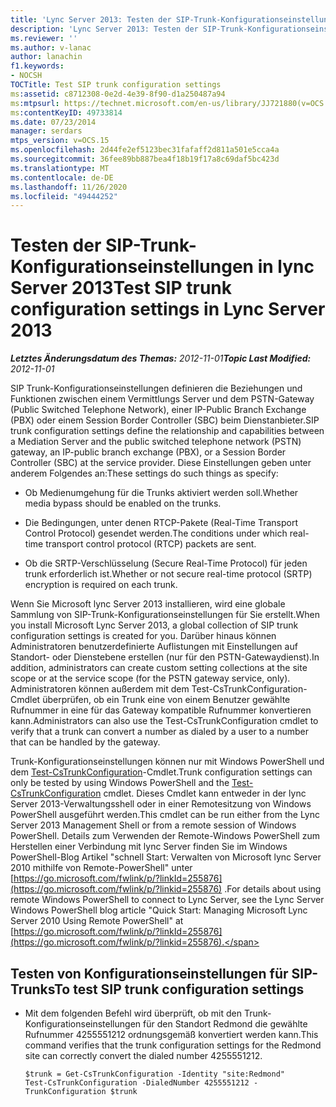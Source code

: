 ```yaml
---
title: 'Lync Server 2013: Testen der SIP-Trunk-Konfigurationseinstellungen'
description: 'Lync Server 2013: Testen der SIP-Trunk-Konfigurationseinstellungen.'
ms.reviewer: ''
ms.author: v-lanac
author: lanachin
f1.keywords:
- NOCSH
TOCTitle: Test SIP trunk configuration settings
ms:assetid: c8712308-0e2d-4e39-8f90-d1a250487a94
ms:mtpsurl: https://technet.microsoft.com/en-us/library/JJ721880(v=OCS.15)
ms:contentKeyID: 49733814
ms.date: 07/23/2014
manager: serdars
mtps_version: v=OCS.15
ms.openlocfilehash: 2d44fe2ef5123bec31fafaff2d811a501e5cca4a
ms.sourcegitcommit: 36fee89bb887bea4f18b19f17a8c69daf5bc423d
ms.translationtype: MT
ms.contentlocale: de-DE
ms.lasthandoff: 11/26/2020
ms.locfileid: "49444252"
---
```

# <a name="test-sip-trunk-configuration-settings-in-lync-server-2013"></a><span data-ttu-id="291c3-103">Testen der SIP-Trunk-Konfigurationseinstellungen in lync Server 2013</span><span class="sxs-lookup"><span data-stu-id="291c3-103">Test SIP trunk configuration settings in Lync Server 2013</span></span>

<div data-xmlns="http://www.w3.org/1999/xhtml">

<div class="topic" data-xmlns="http://www.w3.org/1999/xhtml" data-msxsl="urn:schemas-microsoft-com:xslt" data-cs="https://msdn.microsoft.com/">

<div data-asp="https://msdn2.microsoft.com/asp">



</div>

<div id="mainSection">

<div id="mainBody"><span data-ttu-id="291c3-104">

<span> </span></span><span class="sxs-lookup"><span data-stu-id="291c3-104">

<span> </span></span></span>

<span data-ttu-id="291c3-105">_**Letztes Änderungsdatum des Themas:** 2012-11-01_</span><span class="sxs-lookup"><span data-stu-id="291c3-105">_**Topic Last Modified:** 2012-11-01_</span></span>

<span data-ttu-id="291c3-106">SIP Trunk-Konfigurationseinstellungen definieren die Beziehungen und Funktionen zwischen einem Vermittlungs Server und dem PSTN-Gateway (Public Switched Telephone Network), einer IP-Public Branch Exchange (PBX) oder einem Session Border Controller (SBC) beim Dienstanbieter.</span><span class="sxs-lookup"><span data-stu-id="291c3-106">SIP trunk configuration settings define the relationship and capabilities between a Mediation Server and the public switched telephone network (PSTN) gateway, an IP-public branch exchange (PBX), or a Session Border Controller (SBC) at the service provider.</span></span> <span data-ttu-id="291c3-107">Diese Einstellungen geben unter anderem Folgendes an:</span><span class="sxs-lookup"><span data-stu-id="291c3-107">These settings do such things as specify:</span></span>

  - <span data-ttu-id="291c3-108">Ob Medienumgehung für die Trunks aktiviert werden soll.</span><span class="sxs-lookup"><span data-stu-id="291c3-108">Whether media bypass should be enabled on the trunks.</span></span>

  - <span data-ttu-id="291c3-109">Die Bedingungen, unter denen RTCP-Pakete (Real-Time Transport Control Protocol) gesendet werden.</span><span class="sxs-lookup"><span data-stu-id="291c3-109">The conditions under which real-time transport control protocol (RTCP) packets are sent.</span></span>

  - <span data-ttu-id="291c3-110">Ob die SRTP-Verschlüsselung (Secure Real-Time Protocol) für jeden trunk erforderlich ist.</span><span class="sxs-lookup"><span data-stu-id="291c3-110">Whether or not secure real-time protocol (SRTP) encryption is required on each trunk.</span></span>

<span data-ttu-id="291c3-111">Wenn Sie Microsoft lync Server 2013 installieren, wird eine globale Sammlung von SIP-Trunk-Konfigurationseinstellungen für Sie erstellt.</span><span class="sxs-lookup"><span data-stu-id="291c3-111">When you install Microsoft Lync Server 2013, a global collection of SIP trunk configuration settings is created for you.</span></span> <span data-ttu-id="291c3-112">Darüber hinaus können Administratoren benutzerdefinierte Auflistungen mit Einstellungen auf Standort- oder Dienstebene erstellen (nur für den PSTN-Gatewaydienst).</span><span class="sxs-lookup"><span data-stu-id="291c3-112">In addition, administrators can create custom setting collections at the site scope or at the service scope (for the PSTN gateway service, only).</span></span> <span data-ttu-id="291c3-113">Administratoren können außerdem mit dem Test-CsTrunkConfiguration-Cmdlet überprüfen, ob ein Trunk eine von einem Benutzer gewählte Rufnummer in eine für das Gateway kompatible Rufnummer konvertieren kann.</span><span class="sxs-lookup"><span data-stu-id="291c3-113">Administrators can also use the Test-CsTrunkConfiguration cmdlet to verify that a trunk can convert a number as dialed by a user to a number that can be handled by the gateway.</span></span>

<span data-ttu-id="291c3-114">Trunk-Konfigurationseinstellungen können nur mit Windows PowerShell und dem [Test-CsTrunkConfiguration](https://docs.microsoft.com/powershell/module/skype/Test-CsTrunkConfiguration)-Cmdlet.</span><span class="sxs-lookup"><span data-stu-id="291c3-114">Trunk configuration settings can only be tested by using Windows PowerShell and the [Test-CsTrunkConfiguration](https://docs.microsoft.com/powershell/module/skype/Test-CsTrunkConfiguration) cmdlet.</span></span> <span data-ttu-id="291c3-115">Dieses Cmdlet kann entweder in der lync Server 2013-Verwaltungsshell oder in einer Remotesitzung von Windows PowerShell ausgeführt werden.</span><span class="sxs-lookup"><span data-stu-id="291c3-115">This cmdlet can be run either from the Lync Server 2013 Management Shell or from a remote session of Windows PowerShell.</span></span> <span data-ttu-id="291c3-116">Details zum Verwenden der Remote-Windows PowerShell zum Herstellen einer Verbindung mit lync Server finden Sie im Windows PowerShell-Blog Artikel "schnell Start: Verwalten von Microsoft lync Server 2010 mithilfe von Remote-PowerShell" unter [https://go.microsoft.com/fwlink/p/?linkId=255876](https://go.microsoft.com/fwlink/p/?linkid=255876) .</span><span class="sxs-lookup"><span data-stu-id="291c3-116">For details about using remote Windows PowerShell to connect to Lync Server, see the Lync Server Windows PowerShell blog article "Quick Start: Managing Microsoft Lync Server 2010 Using Remote PowerShell" at [https://go.microsoft.com/fwlink/p/?linkId=255876](https://go.microsoft.com/fwlink/p/?linkid=255876).</span></span>

<div>

## <a name="to-test-sip-trunk-configuration-settings"></a><span data-ttu-id="291c3-117">Testen von Konfigurationseinstellungen für SIP-Trunks</span><span class="sxs-lookup"><span data-stu-id="291c3-117">To test SIP trunk configuration settings</span></span>

  - <span data-ttu-id="291c3-118">Mit dem folgenden Befehl wird überprüft, ob mit den Trunk-Konfigurationseinstellungen für den Standort Redmond die gewählte Rufnummer 4255551212 ordnungsgemäß konvertiert werden kann.</span><span class="sxs-lookup"><span data-stu-id="291c3-118">This command verifies that the trunk configuration settings for the Redmond site can correctly convert the dialed number 4255551212.</span></span>
    
        $trunk = Get-CsTrunkConfiguration -Identity "site:Redmond"
        Test-CsTrunkConfiguration -DialedNumber 4255551212 -TrunkConfiguration $trunk

<span data-ttu-id="291c3-119"></div>

</div>

<span> </span>

</div>

</div>

</span><span class="sxs-lookup"><span data-stu-id="291c3-119"></div>

</div>

<span> </span>

</div>

</div>

</span></span></div>

